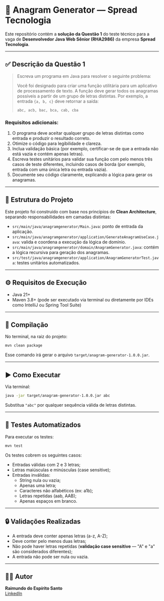 # 🧩 Anagram Generator — Spread Tecnologia

Este repositório contém a **solução da Questão 1** do teste técnico para a vaga de **Desenvolvedor Java Web Sênior (RHA2986)** da empresa **Spread Tecnologia**.

---

## ✅ Descrição da Questão 1

> Escreva um programa em Java para resolver o seguinte problema:
>
> Você foi designado para criar uma função utilitária para um aplicativo de processamento de texto. A função deve gerar todos os anagramas possíveis a partir de um grupo de letras distintas. Por exemplo, a entrada `{a, b, c}` deve retornar a saída:
>
> ```
> abc, acb, bac, bca, cab, cba
> ```

### Requisitos adicionais:

1. O programa deve aceitar qualquer grupo de letras distintas como entrada e produzir o resultado correto.
2. Otimize o código para legibilidade e clareza.
3. Inclua validação básica (por exemplo, certificar-se de que a entrada não está vazia e contém apenas letras).
4. Escreva testes unitários para validar sua função com pelo menos três casos de teste diferentes, incluindo casos de borda (por exemplo, entrada com uma única letra ou entrada vazia).
5. Documente seu código claramente, explicando a lógica para gerar os anagramas.

---

## 🧱 Estrutura do Projeto

Este projeto foi construído com base nos princípios de **Clean Architecture**, separando responsabilidades em camadas distintas:

- `src/main/java/anagramgenerator/Main.java`: ponto de entrada da aplicação.
- `src/main/java/anagramgenerator/application/GenerateAnagramUseCase.java`: valida e coordena a execução da lógica de domínio.
- `src/main/java/anagramgenerator/domain/AnagramGenerator.java`: contém a lógica recursiva para geração dos anagramas.
- `src/test/java/anagramgenerator/application/AnagramGeneratorTest.java`: testes unitários automatizados.

---

## ⚙️ Requisitos de Execução

- Java 21+
- Maven 3.8+ (pode ser executado via terminal ou diretamente por IDEs como IntelliJ ou Spring Tool Suite)

---

## 🚀 Compilação

No terminal, na raiz do projeto:

```bash
mvn clean package
```

Esse comando irá gerar o arquivo `target/anagram-generator-1.0.0.jar`.

---

## ▶️ Como Executar

Via terminal:

```bash
java -jar target/anagram-generator-1.0.0.jar abc
```

Substitua `"abc"` por qualquer sequência válida de letras distintas.

---

## 🧪 Testes Automatizados

Para executar os testes:

```bash
mvn test
```

Os testes cobrem os seguintes casos:

- Entradas válidas com 2 e 3 letras;
- Letras maiúsculas e minúsculas (case sensitive);
- Entradas inválidas:
  - String nula ou vazia;
  - Apenas uma letra;
  - Caracteres não alfabéticos (ex: a1b);
  - Letras repetidas (aab, AAB);
  - Apenas espaços em branco.

---

## 🔒 Validações Realizadas

- A entrada deve conter apenas letras (a-z, A-Z);
- Deve conter pelo menos duas letras;
- Não pode haver letras repetidas (**validação case sensitive** — "A" e "a" são considerados diferentes);
- A entrada não pode ser nula ou vazia.

---

## 👨‍💻 Autor

**Raimundo do Espírito Santo**  
[LinkedIn](https://www.linkedin.com/in/raimundo-do-esp%C3%ADrito-santo-37306b282/)

